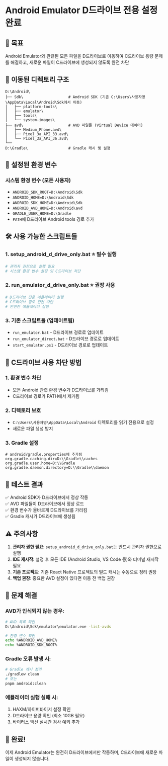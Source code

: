# Android Emulator D드라이브 전용 설정 완료

## 🎯 목표
Android Emulator와 관련된 모든 파일을 D드라이브로 이동하여 C드라이브 용량 문제를 해결하고, 새로운 파일이 C드라이브에 생성되지 않도록 완전 차단

## 📂 이동된 디렉토리 구조
```
D:\Android\
├── Sdk\                    # Android SDK (기존 C:\Users\사용자명\AppData\Local\Android\Sdk에서 이동)
│   ├── platform-tools\
│   ├── emulator\
│   ├── tools\
│   └── system-images\
├── avd\                    # AVD 파일들 (Virtual Device 데이터)
│   ├── Medium_Phone.avd\
│   ├── Pixel_3a_API_33.avd\
│   └── Pixel_3a_API_36.avd\
└── 
D:\Gradle\                  # Gradle 캐시 및 설정
```

## 🔧 설정된 환경 변수
### 시스템 환경 변수 (모든 사용자)
- `ANDROID_SDK_ROOT=D:\Android\Sdk`
- `ANDROID_HOME=D:\Android\Sdk`
- `ANDROID_SDK_HOME=D:\Android\Sdk`
- `ANDROID_AVD_HOME=D:\Android\avd`
- `GRADLE_USER_HOME=D:\Gradle`
- `PATH`에 D드라이브 Android tools 경로 추가

## 🛠️ 사용 가능한 스크립트들

### 1. setup_android_d_drive_only.bat ⭐ **필수 실행**
```bash
# 관리자 권한으로 실행 필요
# 시스템 환경 변수 설정 및 C드라이브 차단
```

### 2. run_emulator_d_drive_only.bat ⭐ **권장 사용**
```bash
# D드라이브 전용 에뮬레이터 실행
# C드라이브 경로 완전 차단
# 안전한 에뮬레이터 실행
```

### 3. 기존 스크립트들 (업데이트됨)
- `run_emulator.bat` - D드라이브 경로로 업데이트
- `run_emulator_direct.bat` - D드라이브 경로로 업데이트
- `start_emulator.ps1` - D드라이브 경로로 업데이트

## 🚫 C드라이브 사용 차단 방법

### 1. 환경 변수 차단
- 모든 Android 관련 환경 변수가 D드라이브를 가리킴
- C드라이브 경로가 PATH에서 제거됨

### 2. 디렉토리 보호
- `C:\Users\사용자명\AppData\Local\Android` 디렉토리를 읽기 전용으로 설정
- 새로운 파일 생성 방지

### 3. Gradle 설정
```properties
# android/gradle.properties에 추가됨
org.gradle.caching.dir=D:\\Gradle\\caches
org.gradle.user.home=D:\\Gradle
org.gradle.daemon.directory=D:\\Gradle\\daemon
```

## 🧪 테스트 결과
✅ Android SDK가 D드라이브에서 정상 작동  
✅ AVD 파일들이 D드라이브에서 정상 로드  
✅ 환경 변수가 올바르게 D드라이브를 가리킴  
✅ Gradle 캐시가 D드라이브에 생성됨  

## ⚠️ 주의사항

1. **관리자 권한 필요**: `setup_android_d_drive_only.bat`는 반드시 관리자 권한으로 실행
2. **IDE 재시작**: 설정 후 모든 IDE (Android Studio, VS Code 등)와 터미널 재시작 필요
3. **기존 프로젝트**: 기존 React Native 프로젝트의 빌드 캐시는 수동으로 정리 권장
4. **백업 권장**: 중요한 AVD 설정이 있다면 이동 전 백업 권장

## 🔄 문제 해결

### AVD가 인식되지 않는 경우:
```bash
# AVD 목록 확인
D:\Android\Sdk\emulator\emulator.exe -list-avds

# 환경 변수 확인
echo %ANDROID_AVD_HOME%
echo %ANDROID_SDK_ROOT%
```

### Gradle 오류 발생 시:
```bash
# Gradle 캐시 정리
./gradlew clean
# 또는
pnpm android:clean
```

### 에뮬레이터 실행 실패 시:
1. HAXM/하이퍼바이저 설정 확인
2. D드라이브 용량 확인 (최소 10GB 필요)
3. 바이러스 백신 실시간 검사 예외 추가

## 🎉 완료!
이제 Android Emulator는 완전히 D드라이브에서만 작동하며, C드라이브에 새로운 파일이 생성되지 않습니다.
